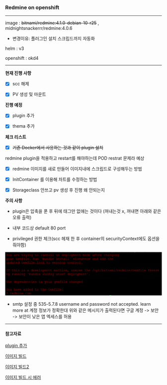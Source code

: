 ### Redmine on openshift

----

image : ~~bitnami/redmine:4.1.0-debian-10-r25~~ , midnightsnackerrr/redmine:4.0.6
- 변경이유: 플러그인 설치 스크립드까지 자동화


helm : v3

openshift : okd4


----

**현재 진행 사항**

- [x] scc 해제
- [x] PV 생성 및 마운트


**진행 예정**

- [x] plugin 추가
- [x] thema 추가


**체크 리스트**

- [x] ~~기존 Docker에서 사용하는 것과 같이 plugin 설치~~

redmine plugin을 적용하고 restart를 해야하는데 POD restrat 문제라 예상  

- [x] redmine 이미지를 새로 만들어 이미지내에 스크립드로 구성해두는 방법

- [x] InitContainer 를 이용해 차트를 수정하는 방법

- [x] Storageclass 안쓰고 pv 생성 후 진행 왜 안되는지


**주의 사항**

- plugin은 압축을 푼 후 뒤에 태그만 없애는 것이다 (꺼내는것 x, 꺼내면 아래와 같은 오류 출력)

- 내부 코드상 default 80 port

- privileged 권한 체크(scc 헤재 한 후 container의 securityContext에도 옵션을 줘야함)

![](./img/error.png)


- smtp 설정 중 535-5.7.8 username and password not accepted. learn more at 계정 정보가 정확한대 위와 같은 메시지가 출력된다면 구글 계정 -> 보안 -> 보안이 낮은 앱 엑세스를 허용



----


#### 참고자료

[plugin 추가 ](https://github.com/bitnami/charts/issues/1380)

[이미지 빌드](https://github.com/bitnami/bitnami-docker-redmine/issues/115)

[이미지 빌드2](https://brunch.co.kr/@cheuora/45)

[이미지 빌드 시 에러](https://github.com/bitnami/bitnami-docker-redmine/issues/101)